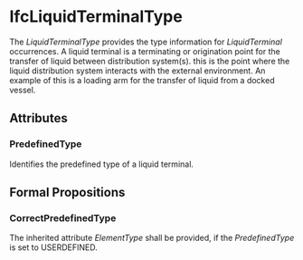 # IfcLiquidTerminalType

The _LiquidTerminalType_ provides the type information for _LiquidTerminal_ occurrences.
A liquid terminal is a terminating or origination point for the transfer of liquid between distribution system(s). this is the point where the liquid distribution system interacts with the external environment. An example of this is a loading arm for the transfer of liquid from a docked vessel.

## Attributes

### PredefinedType
Identifies the predefined type of a liquid terminal.

## Formal Propositions

### CorrectPredefinedType
The inherited attribute _ElementType_ shall be provided, if the _PredefinedType_ is set to USERDEFINED.
